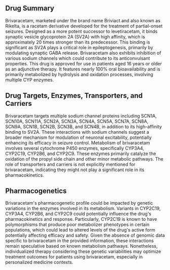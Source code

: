 ## Drug Summary
Brivaracetam, marketed under the brand name Briviact and also known as Rikelta, is a racetam derivative developed for the treatment of partial-onset seizures. Designed as a more potent successor to levetiracetam, it binds synaptic vesicle glycoprotein 2A (SV2A) with high affinity, which is approximately 20 times stronger than its predecessor. This binding is significant as SV2A plays a critical role in epileptogenesis, primarily by modulating synaptic GABA release. Brivaracetam also exhibits inhibition of various sodium channels which could contribute to its anticonvulsant properties. This drug is approved for use in patients aged 16 years or older as an adjunctive therapy. It features nearly 100% oral bioavailability and is primarily metabolized by hydrolysis and oxidation processes, involving multiple CYP enzymes.

## Drug Targets, Enzymes, Transporters, and Carriers
Brivaracetam targets multiple sodium channel proteins including SCN1A, SCN10A, SCN11A, SCN2A, SCN3A, SCN4A, SCN5A, SCN7A, SCN8A, SCN9A, SCN1B, SCN2B, SCN3B, and SCN4B, in addition to its high-affinity binding to SV2A. These interactions with sodium channels suggest a broader mechanism for modulation of neuronal excitability, potentially enhancing its efficacy in seizure control. Metabolism of brivaracetam involves several cytochrome P450 enzymes, specifically CYP3A4, CYP2C19, CYP2B6, and CYP2C9. These enzymes primarily catalyze the oxidation of the propyl side chain and other minor metabolic pathways. The role of transporters and carriers is not explicitly mentioned for brivaracetam, indicating they might not play a significant role in its pharmacokinetics.

## Pharmacogenetics
Brivaracetam's pharmacogenetic profile could be impacted by genetic variations in the enzymes involved in its metabolism. Variants in CYP2C19, CYP3A4, CYP2B6, and CYP2C9 could potentially influence the drug's pharmacokinetics and response. Particularly, CYP2C19 is known to have polymorphisms that produce poor metabolizer phenotypes in certain populations, which could lead to altered levels of the drug's active form potentially affecting efficacy and safety. Given the absence of genomic data specific to brivaracetam in the provided information, these interactions remain speculative based on known metabolism pathways. Nonetheless, individualized therapy considering these genetic variabilities may optimize treatment outcomes for patients using brivaracetam, especially in personalized medicine contexts.